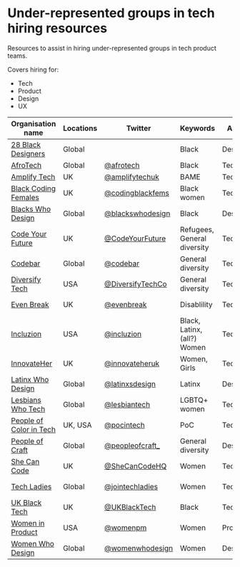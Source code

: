 # Under-represented groups in tech hiring resources

Resources to assist in hiring under-represented groups in tech product teams. 

Covers hiring for:

- Tech
- Product
- Design
- UX

| Organisation name                                            | Locations | Twitter                                                 | Keywords                    | Area    | Type      | Notes |
| ------------------------------------------------------------ | --------- | ------------------------------------------------------- | --------------------------- | ------- | --------- | ----- |
| [28 Black Designers](http://www.28blacks.com/)               | Global    |                                                         | Black                       | Design  | Directory |       |
| [AfroTech](https://afrotech.com/)                            | Global    | [@afrotech](https://twitter.com/afrotech)               | Black                       | Tech    | General   |       |
| [Amplify Tech](https://www.amplifytech.uk/)                  | UK        | [@amplifytechuk](https://twitter.com/amplifytechuk)     | BAME                        | Tech    | Directory |       |
| [Black Coding Females](https://linktr.ee/codingblackfemales) | UK        | [@codingblackfems](https://twitter.com/codingblackfems) | Black women                 | Tech    | Job board |       |
| [Blacks Who Design](https://blackswho.design/)               | Global    | [@blackswhodesign](https://twitter.com/blackswhodesign) | Black                       | Design  | Directory |       |
| [Code Your Future](https://codeyourfuture.io/)               | UK        | [@CodeYourFuture](https://twitter.com/CodeYourFuture)   | Refugees, General diversity | Tech    | Job board |       |
| [Codebar](https://codebar.io/jobs)                           | Global    | [@codebar](https://twitter.com/codebar)                 | General diversity           | Tech    | Job board |       |
| [Diversify Tech](https://www.diversifytech.co)               | USA       | [@DiversifyTechCo](https://twitter.com/DiversifyTechCo) | General diversity           | Tech    | Job board |       |
| [Even Break](https://www.evenbreak.co.uk/en)                 | UK        | [@evenbreak](https://twitter.com/evenbreak)             | Disablility                 | Tech    | Job board |       |
| [Incluzion](https://incluzion.co/)                           | USA       | [@incluzion](https://twitter.com/incluzion)             | Black, Latinx, (all?) Women | Tech    | Job board |       |
| [InnovateHer](https://innovateher.co.uk/)                    | UK        | [@innovateheruk](https://twitter.com/innovateheruk)     | Women, Girls                | Tech    | Job board |       |
| [Latinx Who Design](https://latinxswhodesign.com/)           | Global    | [@latinxsdesign](https://twitter.com/latinxsdesign)     | Latinx                      | Design  | Directory |       |
| [Lesbians Who Tech](https://lesbianswhotech.org/)            | Global    | [@lesbiantech](https://twitter.com/lesbiantech)         | LGBTQ+ women                | Tech    | Job board |       |
| [People of Color in Tech](https://peopleofcolorintech.com/)  | UK, USA   | [@pocintech](https://twitter.com/pocintech)             | PoC                         | Tech    | Job board |       |
| [People of Craft](https://peopleofcraft.com/)                | Global    | [@peopleofcraft\_](https://twitter.com/PeopleOfCraft)   | General diversity           | Design  | Directory |       |
| [She Can Code](https://jobs.shecancode.io/)                  | UK        | [@SheCanCodeHQ](https://twitter.com/SheCanCodeHQ)       | Women                       | Tech    | Job board |       |
| [Tech Ladies](https://www.hiretechladies.com/)               | Global    | [@jointechladies](https://twitter.com/jointechladies)   | Women                       | Tech    | Job board |       |
| [UK Black Tech](https://ukblacktech.com/job-board/)          | UK        | [@UKBlackTech](https://twitter.com/UKBlackTech)         | Black                       | Tech    | Job board |       |
| [Women in Product](https://www.womenpm.org/)                 | USA       | [@womenpm](https://twitter.com/womenpm)                 | Women                       | Product | Job board |       |
| [Women Who Design](https://womenwho.design/)                 | Global    | [@womenwhodesign](https://twitter.com/womenwhodesign)   | Women                       | Design  | Directory |       |
